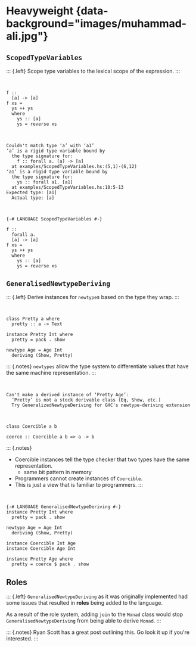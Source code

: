 # Heavyweight {data-background="images/muhammad-ali.jpg"}

## `ScopedTypeVariables`

::: {.left}
Scope type variables to the lexical scope of the expression.
:::

##

<pre class="haskell"><code data-trim data-noescape>
f ::
  [a] -> [a]
<span class="fragment fade-semi-out" data-fragment-index="1">f xs =
  ys ++ ys
  where</span>
    ys :: [a]
    <span class="fragment fade-semi-out" data-fragment-index="1">ys = reverse xs</span>
</code></pre>

##

<pre><code class="nohighlight" data-trim data-noescape>
<span class="fragment fade-semi-out" data-fragment-index="1">Couldn't match type ‘a’ with ‘a1’
‘a’ is a rigid type variable bound by
  the type signature for:</span>
    f :: forall a. [a] -> [a]
  <span class="fragment fade-semi-out" data-fragment-index="1">at examples/ScopedTypeVariables.hs:(5,1)-(6,12)
‘a1’ is a rigid type variable bound by
  the type signature for:</span>
    ys :: forall a1. [a1]
  <span class="fragment fade-semi-out" data-fragment-index="1">at examples/ScopedTypeVariables.hs:10:5-13
Expected type: [a1]
  Actual type: [a]</span>
</code></pre>

##

<pre class="haskell"><code data-trim data-noescape>
<span class="fragment">{-# LANGUAGE ScopedTypeVariables #-}</span>

f ::
  <span class="fragment">forall a.</span>
  [a] -> [a]
f xs =
  ys ++ ys
  where
    ys :: [a]
    ys = reverse xs
</code></pre>

## `GeneralisedNewtypeDeriving`

::: {.left}
Derive instances for `newtype`s based on the type they wrap.
:::

##

<pre><code class="haskell" data-trim data-noescape>
class Pretty a where
  pretty :: a -> Text

<span class="fragment">instance Pretty Int where
  pretty = pack . show</span>

<span class="fragment">newtype Age = Age Int</span>
  <span class="fragment">deriving (Show, Pretty)</span>
</code></pre>

::: {.notes}
`newtypes` allow the type system to differentiate values that have the same machine representation.
:::

##

<pre><code class="nohighlight" data-trim data-noescape>
Can't make a derived instance of ‘Pretty Age’:
  ‘Pretty’ is not a stock derivable class (Eq, Show, etc.)
  Try GeneralizedNewtypeDeriving for GHC's newtype-deriving extension
</code></pre>

##

<pre><code class="haskell" data-trim data-noescape>
class Coercible a b

<span class="fragment">coerce :: Coercible a b => a -> b</span>
</code></pre>

::: {.notes}
- Coercible instances tell the type checker that two types have the same representation.
   + same bit pattern in memory
- Programmers cannot create instances of `Coercible`.
- This is just a view that is familiar to programmers.
:::

##

<pre><code class="haskell" data-trim data-noescape>
<span class="fragment">{-# LANGUAGE GeneralisedNewtypeDeriving #-}</span>
instance Pretty Int where
  pretty = pack . show

newtype Age = Age Int
  deriving (Show, Pretty)
  
<span class="fragment">instance Coercible Int Age
instance Coercible Age Int</span>

<span class="fragment">instance Pretty Age where
  pretty = coerce $ pack . show
</code></pre>

## Roles

::: {.left}
<span class="fragment">`GeneralisedNewtypeDeriving` as it was originally implemented had some issues that resulted in **roles** being added to the language.</span>

<span class="fragment">As a result of the role system, adding `join` to the `Monad` class would stop `GeneralisedNewtypeDeriving` from being able to derive `Monad`.
:::

::: {.notes}
Ryan Scott has a great post outlining this. Go look it up if you're interested.
:::

<!-- ## -->

<!-- :::{.left} -->
<!-- Roles determine which notion of equality is used to check if types are equal. -->

<!-- <span class="fragment">Parameters to type level functions are given roles depending on how they are used</span> -->

<!-- - nominal --- `a ~ b` -->
<!-- - representational --- `Coercible a b` -->
<!-- - phantom -->
<!-- ::: -->

<!-- ::: {.notes} -->
<!--  - Before roles, newtypes could cause seg faults in some special circumstances. -->
<!--     + Mixing nominal and representational equality to convince GHC that two types had representational equality when they didn't. -->
<!--  - Example before, we talked about the type system differentiating between things with the same representation. -->
<!--  - Hinting at different notions of equality. -->
<!-- ::: -->

<!-- ::: {.notes} -->
<!-- By "type level functions" I mean things that act like functions: data types, classes, synonyms, type families etc. -->
<!-- ::: -->

<!-- ## Nominal equality -->

<!-- ::: {.left} -->
<!-- Two types are nominally equal if they are the same type. -->

<!-- <span class="fragment">The `~` type operator denotes nominal equality.</span> -->
<!-- ::: -->

<!-- <pre><code class="haskell" data-trim data-noescape> -->
<!-- <span class="fragment">Int ~ Int</span> -->
<!-- <span class="fragment">Maybe Text ~ Maybe Text</span> -->
<!-- <span class="fragment">forall a. [a] ~ [a]</span> -->
<!-- </code></pre> -->

<!-- ::: {.notes} -->
<!-- - Mostly what we think of when we think about equality of types in Haskell. -->
<!-- - Used by `~` constraint. -->
<!-- ::: -->

<!-- ## -->

<!-- :::{.left} -->
<!-- A parameter is given the nominal role if its name is relevant to determining a type's representation. -->
<!-- ::: -->

<!-- <pre><code class="haskell" data-trim data-noescape> -->
<!-- <span class="fragment">newtype Age = Age Int</span> -->

<!-- <span class="fragment">type family Fam a where -->
<!--   Fam Int = Bool -->
<!--   Fam Age = String</span> -->

<!-- <span class="fragment">data Foo a where -->
<!--   Bar :: Foo Int -->
<!--   Baz :: Foo Age</span> -->
<!-- </code></pre> -->

<!-- ## Representational equality -->

<!-- ::: {.left} -->
<!-- Two types that have the same machine representation are equal. -->

<!-- <span class="fragment">`Coercible` constraint in GHC denotes representational equality.</span> -->
<!-- ::: -->

<!-- <pre><code class="haskell" data-trim data-noescape> -->
<!-- <span class="fragment">newtype Age = Age Int</span> -->

<!-- <span class="fragment">Coercible Age Int -->
<!-- Coercible Int Age</span> -->
<!-- </code></pre> -->

<!-- ## -->

<!-- A parameter is given the representational role if only its representation is relevant to determining a type's representation. -->

<!-- <pre class="fragment"><code class="haskell" data-trim data-noescape> -->
<!-- data Maybe a = -->
<!--   Just a -->
<!--   | Nothing -->
  
<!-- <span class="fragment">(->) a b</span> -->
<!-- </code></pre> -->

<!-- ## Phantom equality -->

<!-- ::: {.left} -->
<!-- Phantom types have no bearing on a type's representation, so any two types are phantom equal. -->
<!-- ::: -->

<!-- <pre class="fragment"><code class="haskell" data-trim data-noescape> -->
<!-- data Foo a = Foo -->

<!-- <span class="fragment">Coercible (Foo a) (Foo b)</span> -->
<!-- </code></pre> -->

<!-- ::: {.notes} -->
<!-- - Phantom equality is a convenience for talking about representational equality. -->
<!-- - This isn't necessary for type soundness. -->
<!-- ::: -->

<!-- ## The roles that bind us -->

<!-- ## -->

<!-- <pre><code class="haskell" data-trim data-noescape> -->
<!-- <span class="fragment fade-in-then-semi-out" data-fragment-index="1">newtype IdentityT m a = IdentityT (m a) -->
<!--   deriving (Functor, Applicative, </span><span class="fragment" data-fragment-index="1">Monad</span><span class="fragment fade-in-then-semi-out" data-fragment-index="1">)</span><span class="fragment" data-fragment-index="2"></span> -->
<!-- </code></pre> -->

<!-- ## -->

<!-- <pre><code class="haskell" data-trim data-noescape> -->
<!-- <span class="fragment fade-in-then-semi-out" data-fragment-index="1">class Applicative m => MonadJoin m where -->
<!--   join :: m (m a) -> m a</span> -->

<!-- <span class="fragment fade-in-then-semi-out" data-fragment-index="2">newtype IdentityT m a = IdentityT (m a) -->
<!--   deriving (Functor, Applicative, </span><span class="fragment" data-fragment-index="2">MonadJoin</span><span class="fragment fade-in-then-semi-out" data-fragment-index="2">)</span><span class="fragment" data-fragment-index="3"></span> -->
<!-- </code></pre> -->

<!-- ## -->

<!-- ### TODO: highlighting -->

<!-- <pre class="no-highlight"><code data-trim data-noescape> -->
<!--     • Couldn't match representation of type ‘m (IdentityT m a)’ -->
<!--                                with that of ‘m (m a)’ -->
<!--         arising from the coercion of the method ‘join’ -->
<!--           from type ‘forall a. m (m a) -> m a’ -->
<!--             to type ‘forall a. IdentityT m (IdentityT m a) ->  -->
<!-- IdentityT m a’ -->
<!--       NB: We cannot know what roles the parameters to ‘m’ have; -->
<!--         we must assume that the role is nominal -->
<!--     • When deriving the instance for (MonadJoin (IdentityT m)) -->
<!--    | -->
<!-- 43 |   deriving (Functor, Applicative, MonadJoin) -->
<!--    |                                   ^^^^^^^^^ -->
<!-- </code></pre> -->

<!-- ## -->

<!-- <pre><code class="haskell" data-trim data-noescape> -->
<!-- <span class="fragment fade-in-then-semi-out" data-fragment-index="1">instance MonadJoin m => MonadJoin (IdentityT m) where -->
<!--   join :: IdentityT m (IdentityT m a) -> IdentityT m a -->
<!--   join = </span><span class="fragment" data-fragment-index="1">coerce</span> <span class="fragment fade-in-then-semi-out" data-fragment-index="1">(join :: m (m a) -> m a)</span><span class="fragment" data-fragment-index="2"></span> -->
  
<!-- <span class="fragment fade-in-then-semi-out" data-fragment-index="3">coerce :: -->
<!--   Coercible (m (m a) -> m a) (IdentityT m (IdentityT m a) -> IdentityT m a) -->
<!--   => (m (m a) -> m a) -->
<!--   -> (IdentityT m (IdentityT m a) -> IdentityT m a)</span> -->

<!-- <span class="fragment fade-in-then-semi-out" data-fragment-index="4">Coercible (m (m a)) (IdentityT m (IdentityT m a))</span> -->

<!-- <span class="fragment fade-out no-layout" data-fragment-index="6"><span class="fragment no-layout" data-fragment-index="5">Coercible (m (m a)) (m (IdentityT m a))</span></span><span class="fragment no-layout strikethrough" data-fragment-index="6">Coercible (m (m a)) (m (IdentityT m a))</span> -->
<!-- </code></pre> -->

<!-- ::: {.notes} -->
<!-- `m` is unconstrained and could be a type family or something such that its parameters must be -->
<!-- nominally equal for equality to hold. -->

<!-- SIDE NOTE: quantified constraints allow us to constrain instances such that `m` has to have representational -->
<!-- type parameters. -->
<!-- ::: -->

